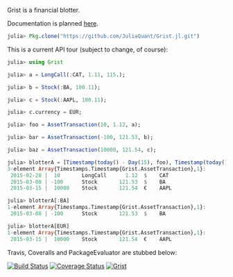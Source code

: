 Grist is a financial blotter.

Documentation is planned [here](http://gristjl.readthedocs.org/en/latest/). 

````julia
julia> Pkg.clone("https://github.com/JuliaQuant/Grist.jl.git")
````

This is a current API tour (subject to change, of course):

````julia
julia> using Grist

julia> a = LongCall(:CAT, 1.11, 115.);

julia> b = Stock(:BA, 100.11);

julia> c = Stock(:AAPL, 100.11);

julia> c.currency = EUR;

julia> foo = AssetTransaction(10, 1.12, a);

julia> bar = AssetTransaction(-100, 121.53, b);

julia> baz = AssetTransaction(10000, 121.54, c);

julia> blotterA = [Timestamp(today() - Day(15), foo), Timestamp(today() - Day(7), bar), Timestamp(today(), baz)]
3-element Array{Timestamps.Timestamp{Grist.AssetTransaction},1}:
 2015-02-28 |  10       LongCall      1.12  $    CAT 
 2015-03-08 | -100      Stock       121.53  $    BA  
 2015-03-15 |  10000    Stock       121.54  €    AAPL

julia> blotterA[:BA]
1-element Array{Timestamps.Timestamp{Grist.AssetTransaction},1}:
 2015-03-08 | -100      Stock       121.53  $    BA

julia> blotterA[EUR]
1-element Array{Timestamps.Timestamp{Grist.AssetTransaction},1}:
 2015-03-15 |  10000    Stock       121.54  €    AAPL
````

Travis, Coveralls and PackageEvaluator are stubbed below:

[![Build Status](https://travis-ci.org/JuliaQuant/Grist.jl.png)](https://travis-ci.org/JuliaQuant/Grist.jl)
[![Coverage Status](https://coveralls.io/repos/JuliaQuant/Grist.jl/badge.png?branch=master)](https://coveralls.io/r/JuliaQuant/Grist.jl?branch=master)
[![Grist](http://pkg.julialang.org/badges/Grist_release.svg)](http://pkg.julialang.org/?pkg=Grist&ver=release)
